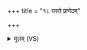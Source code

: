 +++
title = "१८ यस्ते प्राणेदम्"

+++
<details><summary>मूलम् (VS)</summary>

यस्ते॑ प्राणे॒दं वे॑द॒ यस्मिं॑श्चासि॒ प्रति॑ष्ठितः।  
सर्वे॒ तस्मै॑ ब॒लिं ह॑रान॒मुष्मिं॑ल्लो॒क उ॑त्त॒मे ॥
</details>